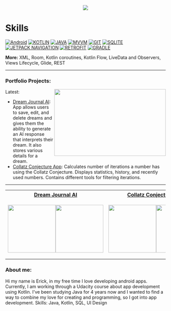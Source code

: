 <!-- Typing SVG by DenverCoder1 - https://github.com/DenverCoder1/readme-typing-svg -->
<p align="center">
  <a href="https://github.com/DenverCoder1/readme-typing-svg"><img src="https://readme-typing-svg.demolab.com?font=Fira+Code&duration=3000&pause=1000&center=true&width=435&lines=Welcome!+My+name+is+Erick+Sorto%F0%9F%91%8B%F0%9F%8F%BB;Android+Developer"></a>
</p>

# Skills
[![Android](https://img.shields.io/badge/Android-3DDC84?logo=Android&logoColor=white&style=for-the-badge)](https://github.com/ErickSorto)
[![KOTLIN](https://img.shields.io/badge/KOTLIN-7F52FF?logo=KOTLIN&logoColor=white&style=for-the-badge)](https://github.com/ErickSorto)
[![JAVA](https://img.shields.io/badge/JAVA-a8732f?&style=for-the-badge)](https://github.com/ErickSorto)
[![MVVM](https://img.shields.io/badge/MVVM-ed9242?&style=for-the-badge)](https://github.com/ErickSorto)
[![GIT](https://img.shields.io/badge/git-F05032?style=for-the-badge&logo=git&logoColor=white)](https://github.com/ErickSorto)
[![SQLITE](https://img.shields.io/badge/SQLite-003B57?logo=SQLite&logoColor=white&style=for-the-badge)](https://github.com/ErickSorto)
[![JETPACK NAVIGATION](https://img.shields.io/badge/Jetpack%20Navigation-6b52bf?&style=for-the-badge)](https://github.com/ErickSorto)
[![RETROFIT](https://img.shields.io/badge/retrofit-67b586?logo=square&logoColor=white&style=for-the-badge)](https://github.com/ErickSorto)
[![GRADLE](https://img.shields.io/badge/gradle-02303A?logo=Gradle&logoColor=white&style=for-the-badge)](https://github.com/ErickSorto)

**More:**
XML, Room, Kotlin coroutines, Kotlin Flow, LiveData and Observers, Views Lifecycle, Glide, REST

---

### Portfolio Projects:

<img align="right" height="210px" width="350px" src="https://github-readme-stats.vercel.app/api/top-langs/?username=ErickSorto&layout=compact&theme=chartreuse-dark&title_color=ffffff&langs_count=3" />

Latest:
- [Dream Journal AI](https://github.com/ErickSorto/Dream-Journal-AI): App allows users to save, edit, and delete dreams and gives them the ability to generate an AI response that interprets their dream. It also stores various details for a dream. 
- [Collatz Conjecture App](https://github.com/ErickSorto/Collatz-Calculator): Calculates number of iterations a number has using the Collatz Conjecture. Displays statistics, history, and recently used numbers. Contains different tools for filtering iterations. 


---
<p align="Right">
 
  </p>





<table align= "center">
<tr>
<th><a href="https://github.com/ErickSorto/Dream-Journal-AI">Dream Journal AI</th>
<th><a href="https://github.com/ErickSorto/Collatz-Calculator"> Collatz Conjecture App</th>
</tr>
<tr>

<td width="50%">

<p align="Center" style="display:flex">
    <a href="https://github.com/ErickSorto/Collatz-Calculator">
        <img width=150 src="https://user-images.githubusercontent.com/85327212/198681623-f76b4882-f073-4be1-90d0-4d9487890f8a.gif" />
    </a>
    <a href="https://github.com/ErickSorto/Collatz-Calculator">
        <img width=150 src="https://user-images.githubusercontent.com/85327212/198683804-e7395df9-2933-4fc1-afd6-17d06218051e.gif" />
    </a>
</p>

</td>



  <td width="50%">

<p align="Right" style="display:flex">
    <a href="https://github.com/ErickSorto/Collatz-Calculator">
        <img width=150 src="https://user-images.githubusercontent.com/85327212/197114704-f2516b35-a725-47a4-acda-af08c0a32128.gif" />
    </a>
    <a href="https://github.com/ErickSorto/Collatz-Calculator">
        <img width=150 src="https://user-images.githubusercontent.com/85327212/197114706-9b798f13-7bd5-410e-8a74-f8168aa6f985.gif" />
    </a>
</p>

</td></tr> </table>


### About me:
Hi my name is Erick, in my free time I love developing android apps. Currently, I am working through a Udacity course about app development using Kotlin. I've been studying Java for 4 years now and I wanted to find a way to combine my love for creating and programming, so I got into app development. 
Skills: Java, Kotlin, SQL, UI Design
<!---
ErickSorto/ErickSorto is a ✨ special ✨ repository because its `README.md` (this file) appears on your GitHub profile.
You can click the Preview link to take a look at your changes.![dj_display_gif](https://user-images.githubusercontent.com/85327212/198681623-f76b4882-f073-4be1-90d0-4d9487890f8a.gif)

--->

